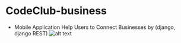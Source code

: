 # CodeClub-business
- Mobile Application Help Users to Connect Businesses by (django, django REST)
![alt text](https://github.com/[7amota]/[CodeClub-business]/blob/[main]/362651627_109801115525868_9122529260176049002_n.jpg?raw=true)

